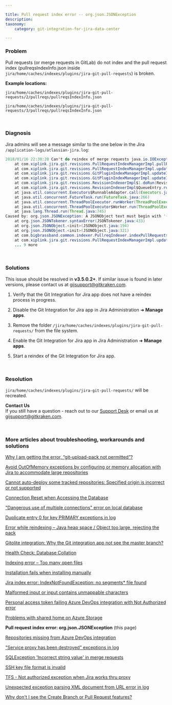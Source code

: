 ```yaml
---

title: Pull request index error -- org.json.JSONException
description:
taxonomy:
    category: git-integration-for-jira-data-center

---
```


<!-- TROUBLESHOOTING -->

### Problem

Pull requests (or merge requests in GitLab) do not index and the pull request index (pullreqsIndexInfo.json inside `jira/home/caches/indexes/plugins/jira-git-pull-requests`) is broken.

**Example locations:**

`jira/home/caches/indexes/plugins/jira-git-pull-requests/2/pullreqs/pullreqsIndexInfo.json`

`jira/home/caches/indexes/plugins/jira-git-pull-requests/3/pullreqs/pullreqsIndexInfo.json`

&nbsp;

### Diagnosis

Jira admins will see a message similar to the one below in the Jira `/application-logs/atlassian-jira.log`:

```java
2018/01/16 22:30:20 Can't do reindex of merge requests java.io.IOException: Can't do reindex of merge requests
    at com.xiplink.jira.git.revisions.PullRequestIndexManagerImpl.pullRequestException(PullRequestIndexManagerImpl.java:157)
    at com.xiplink.jira.git.revisions.PullRequestIndexManagerImpl.updatePullReqIndex(PullRequestIndexManagerImpl.java:151)
    at com.xiplink.jira.git.revisions.GitPluginIndexManagerImpl.updateIndexImpl(GitPluginIndexManagerImpl.java:409)
    at com.xiplink.jira.git.revisions.GitPluginIndexManagerImpl.updateIndex(GitPluginIndexManagerImpl.java:431)
    at com.xiplink.jira.git.revisions.RevisionIndexerImpl$1.doRun(RevisionIndexerImpl.java:300)
    at com.xiplink.jira.git.revisions.RevisionIndexerImpl$QueueEntry.run(RevisionIndexerImpl.java:123)
    at java.util.concurrent.Executors$RunnableAdapter.call(Executors.java:511)
    at java.util.concurrent.FutureTask.run(FutureTask.java:266)
    at java.util.concurrent.ThreadPoolExecutor.runWorker(ThreadPoolExecutor.java:1142)
    at java.util.concurrent.ThreadPoolExecutor$Worker.run(ThreadPoolExecutor.java:617)
    at java.lang.Thread.run(Thread.java:745)
Caused by: org.json.JSONException: A JSONObject text must begin with '{' at 1 [character 2 line 1]
    at org.json.JSONTokener.syntaxError(JSONTokener.java:433)
    at org.json.JSONObject.<init>(JSONObject.java:194)
    at org.json.JSONObject.<init>(JSONObject.java:321)
    at com.bigbrassband.common.indexer.PullreqIndexer.indexPullRequests(PullreqIndexer.java:60)
    at com.xiplink.jira.git.revisions.PullRequestIndexManagerImpl.updatePullReqIndex(PullRequestIndexManagerImpl.java:149)
    ... 9 more
```

&nbsp;

### Solutions

<div class="bbb-callout bbb--info">
    <div class="irow">
    <div class="ilogobox">
        <span class="logoimg"></span>
    </div>
    <div class="imsgbox">
        This issue should be resolved in <b>v3.5.0.2+</b>. If similar issue is found in later versions, please contact us at <a href='gijsupport@gitkraken.com'>gijsupport@gitkraken.com</a>.
    </div>
    </div>
</div>

1.  Verify that the Git Integration for Jira app does not have a reindex process in progress.

2.  Disable the Git Integration for Jira app in Jira Administration ➜ **Manage apps**.

3.  Remove the folder `/jira/home/caches/indexes/plugins/jira-git-pull-requests/` from the file system.

4.  Enable the Git Integration for Jira app in Jira Administration ➜ **Manage apps**.

5.  Start a reindex of the Git Integration for Jira app.

&nbsp;

### Resolution

`jira/home/caches/indexes/plugins/jira-git-pull-requests/` will be recreated.

<div class="bbb-callout bbb--info">
    <div class="irow">
    <div class="ilogobox">
        <span class="logoimg"></span>
    </div>
    <div class="imsgbox">
        <b>Contact Us</b><br>
        If you still have a question - reach out to our <a href='https://help.gitkraken.com/git-integration-for-jira-data-center/gij-self-hosted-contact-support/'>Support Desk</a> or email us at <a href='gijsupport@gitkraken.com'>gijsupport@gitkraken.com</a>.
    </div>
    </div>
</div>

&nbsp;

### More articles about troubleshooting, workarounds and solutions

[Why I am getting the error, “git-upload-pack not permitted”?](/git-integration-for-jira-data-center/why-i-am-getting-the-error-git-upload-pack-not-permitted-gij-self-managed/)

[Avoid OutOfMemory exceptions by configuring or memory allocation with Jira to accommodate large repositories](/git-integration-for-jira-data-center/avoid-outofmemory-exceptions-by-configuring-or-memory-allocation-with-jira-to-accommodate-large-repositories-gij-self-managed)

[Cannot auto-deploy some tracked repositories: Specified origin is incorrect or not supported](/git-integration-for-jira-data-center/Cannot-auto-deploy-some-tracked-repositories-gij-self-managed)

[Connection Reset when Accessing the Database](/git-integration-for-jira-data-center/Connection-reset-when-accessing-the-database-gij-self-managed)

["Dangerous use of multiple connections" error on local database](/git-integration-for-jira-data-center/Dangerous-use-of-multiple-connections-error-on-local-database-gij-self-managed)

[Duplicate entry 0 for key PRIMARY exceptions in log](/git-integration-for-jira-data-center/Duplicate-entry-0-for-key-PRIMARY-exceptions-in-log-gij-self-managed)

[Error while reindexing – Java heap space / Object too large, rejecting the pack](/git-integration-for-jira-data-center/Error-while-reindexing-Java-heap-space-Object-too-large,-rejecting-the-pack-gij-self-managed)

[Gitolite integration: Why the Git integration app not see the master branch?](/git-integration-for-jira-data-center/Gitolite-integration--why-the-Git-integration-app-not-see-the-master-branch-gij-self-managed)

[Health Check: Database Collation](/git-integration-for-jira-data-center/Health-check--database-collation-gij-self-managed)

[Indexing error – Too many open files](/git-integration-for-jira-data-center/Indexing-error-Too-many-open-files-gij-self-managed)

[Installation fails when installing manually](/git-integration-for-jira-data-center/Installation-fails-when-installing-manually-gij-self-managed)

[Jira index error: IndexNotFoundException: no segments* file found](/git-integration-for-jira-data-center/Jira-index-error--IndexNotFoundException--no-segments-file-found)

[Malformed input or input contains unmappable characters](/git-integration-for-jira-data-center/Malformed-input-or-input-contains-unmappable-characters-gij-self-managed)

[Personal access token failing Azure DevOps integration with Not Authorized error](/git-integration-for-jira-data-center/Personal-access-token-failing-azure-devops-integration-with-Not-Authorized-error-gij-self-managed)

[Problems with shared home on Azure Storage](/git-integration-for-jira-data-center/Problems-with-shared-home-on-azure-storage-gij-self-managed)

**Pull request index error: org.json.JSONException** (this page)

[Repositories missing from Azure DevOps integration](/git-integration-for-jira-data-center/Repositories-missing-from-azure-devops-integration-gij-self-managed)

["Service proxy has been destroyed" exceptions in log](/git-integration-for-jira-data-center/service-proxy-has-been-destroyed-exceptions-in-log-gij-self-managed)

[SQLException 'Incorrect string value' in merge requests](/git-integration-for-jira-data-center/sqlexception-incorrect-string-value-in-merge-requests-gij-self-managed)

[SSH key file format is invalid](/git-integration-for-jira-data-center/ssh-key-file-format-is-invalid-gij-self-managed)

[TFS - Not authorized exception when Jira works thru proxy](/git-integration-for-jira-data-center/tfs-not-authorized-exception-when-jira-works-thru-proxy-gij-self-managed)

[Unexpected exception parsing XML document from URL error in log](/git-integration-for-jira-data-center/Unexpected-exception-parsing-XML-document-from-URL-error-in-log-gij-self-managed)

[Why don't I see the Create Branch or Pull Request features?](/git-integration-for-jira-data-center/why-dont-i-see-the-create-branch-or-pull-request-features-gij-self-managed)

<br>
<br>

